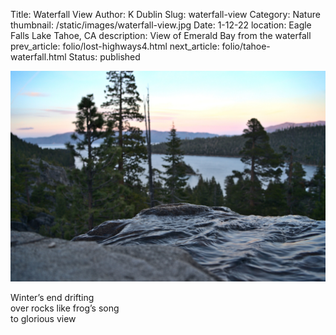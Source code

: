 Title: Waterfall View
Author: K Dublin
Slug: waterfall-view
Category: Nature
thumbnail: /static/images/waterfall-view.jpg
Date: 1-12-22
location: Eagle Falls Lake Tahoe, CA
description: View of Emerald Bay from the waterfall
prev_article: folio/lost-highways4.html
next_article: folio/tahoe-waterfall.html
Status: published

<img src="../static/images/waterfall-view.jpg" alt="Waterfall that flows each spring" width=1000px />

<p class="poem">Winter’s end drifting <br/>
over rocks like frog’s song<br/>
to glorious view</p>

